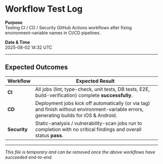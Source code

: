 # Workflow Test Log

**Purpose**  
Testing CI / CD / Security GitHub Actions workflows after fixing environment-variable names in CI/CD pipelines.

**Date & Time**  
2025-08-02  14:32 UTC

---

## Expected Outcomes

| Workflow  | Expected Result |
|-----------|-----------------|
| **CI**    | All jobs (lint, type-check, unit tests, DB tests, E2E, build-verification) complete **successfully**. |
| **CD**    | Deployment jobs kick off automatically (or via tag) and finish without environment-variable errors, generating builds for iOS & Android. |
| **Security** | Static-analysis / vulnerability-scan jobs run to completion with no critical findings and overall status **pass**. |

---

*This file is temporary and can be removed once the above workflows have succeeded end-to-end.*
